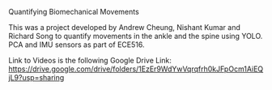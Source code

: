 Quantifying Biomechanical Movements

This was a project developed by Andrew Cheung, Nishant Kumar and Richard Song to quantify movements in the ankle and the spine using YOLO. PCA and IMU sensors as part of ECE516.

Link to Videos is the following Google Drive Link:
https://drive.google.com/drive/folders/1EzEr9WdYwVqrqfrh0kJFpOcm1AiEQjL9?usp=sharing


 
 
